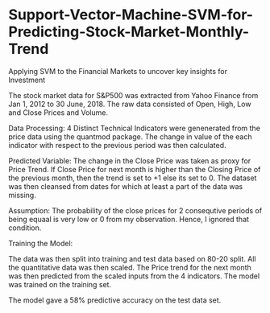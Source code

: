# Support-Vector-Machine-SVM-for-Predicting-Stock-Market-Monthly-Trend
Applying SVM to the Financial Markets to uncover key insights for Investment

The stock market data for S&P500 was extracted from Yahoo Finance from Jan 1, 2012 to 30 June, 2018. The raw data consisted of Open, High, Low and Close Prices and Volume. 

Data Processing: 
4 Distinct Technical Indicators were genenerated from the price data using the quantmod package. The change in value of the each indicator with respect to the previous period was then calculated.

Predicted Variable: The change in the Close Price was taken as proxy for Price Trend. If Close Price for next month is higher than the Closing Price of the previous month, then the trend is set to +1 else its set to 0. The dataset was then cleansed from dates for which at least a part of the data was missing. 

Assumption: The probability of the close prices for 2 consequtive periods of being equaal is very low or 0 from my observation. Hence, I ignored that condition. 

Training the Model:

The data was then split into training and test data based on 80-20 split. 
All the quantitative data was then scaled. The Price trend for the next month was then predicted from the scaled inputs from the 4 indicators. The model was trained on the training set. 

The model gave a 58% predictive accuracy on the test data set.
